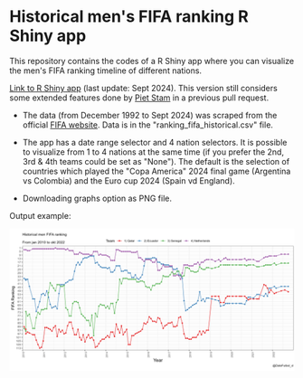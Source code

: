 # Historical men's FIFA ranking R Shiny app

This repository contains the codes of a R Shiny app where you can visualize the men's FIFA ranking timeline of different nations.

[Link to R Shiny app](https://bustami.shinyapps.io/ranking_fifa/) (last update: Sept 2024). This version still considers some extended features done by [Piet Stam](https://github.com/pjastam) in a previous pull request.

* The data (from December 1992 to Sept 2024) was scraped from the official [FIFA website](https://www.fifa.com/fifa-world-ranking/men). Data is in the "ranking_fifa_historical.csv" file.

* The app has a date range selector and 4 nation selectors. It is possible to visualize from 1 to 4 nations at the same time (if you prefer the 2nd, 3rd & 4th teams could be set as "None"). The default is the selection of countries which played the "Copa America" 2024 final game (Argentina vs Colombia) and the Euro cup 2024 (Spain vd England).

* Downloading graphs option as PNG file. 

Output example:

![](image.png)
